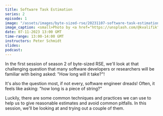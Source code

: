 ```yaml
---
title: Software Task Estimation
series: 2
episode: 1
image: "/assets/images/byte-sized-rse/20231107-software-task-estimation.jpg"
image_caption: <small>Photo by <a href="https://unsplash.com/@kvalifik">kvalifik</a> on <a href="https://unsplash.com">Unsplash</a></small>
date: 07-11-2023 13:00 GMT
time-range: 13:00-14:00 GMT
instructors: Peter Schmidt
slides: 
podcast: 
---
```


In the first session of season 2 of byte-sized RSE, we'll look at that 
challenging question that many software developers or researchers will 
be familiar with being asked: "How long will it take?"!

It's also the question most, if not every, software engineer dreads! 
Often, it feels like asking: "how long is a piece of string?"

Luckily, there are some common techniques and practices we can use to 
help us to give reasonable estimates and avoid common pitfalls. In 
this session, we'll be looking at and trying out a couple of them.
